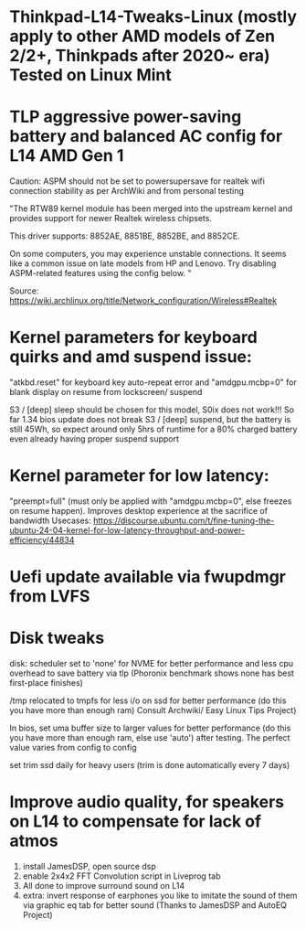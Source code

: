 # Thinkpad-L14-Tweaks-Linux (mostly apply to other AMD models of Zen 2/2+, Thinkpads after 2020~ era) Tested on Linux Mint

# TLP aggressive power-saving battery and balanced AC config for L14 AMD Gen 1

Caution: ASPM should not be set to powersupersave for realtek wifi connection stability as per ArchWiki and from personal testing

"The RTW89 kernel module has been merged into the upstream kernel and provides support for newer Realtek wireless chipsets.

This driver supports: 8852AE, 8851BE, 8852BE, and 8852CE.

On some computers, you may experience unstable connections. It seems like a common issue on late models from HP and Lenovo. Try disabling ASPM-related features using the config below. "

Source: https://wiki.archlinux.org/title/Network_configuration/Wireless#Realtek

# Kernel parameters for keyboard quirks and amd suspend issue: 

"atkbd.reset" for keyboard key auto-repeat error and "amdgpu.mcbp=0" for blank display on resume from lockscreen/ suspend

S3 / [deep] sleep should be chosen for this model, S0ix does not work!!! So far 1.34 bios update does not break S3 / [deep] suspend, but the battery is still 45Wh, so expect around only 5hrs of runtime for a 80% charged battery even already having proper suspend support

# Kernel parameter for low latency:

"preempt=full" (must only be applied with "amdgpu.mcbp=0", else freezes on resume happen). Improves desktop experience at the sacrifice of bandwidth
Usecases: https://discourse.ubuntu.com/t/fine-tuning-the-ubuntu-24-04-kernel-for-low-latency-throughput-and-power-efficiency/44834

# Uefi update available via fwupdmgr from LVFS

# Disk tweaks
disk: scheduler set to 'none' for NVME for better performance and less cpu overhead to save battery via tlp (Phoronix benchmark shows none has best first-place finishes)

/tmp relocated to tmpfs for less i/o on ssd for better performance (do this you have more than enough ram) Consult Archwiki/ Easy Linux Tips Project)

In bios, set uma buffer size to larger values for better performance (do this you have more than enough ram, else use 'auto') after testing. The perfect value varies from config to config

set trim ssd daily for heavy users (trim is done automatically every 7 days)

# Improve audio quality, for speakers on L14 to compensate for lack of atmos
1. install JamesDSP, open source dsp
2. enable 2x4x2 FFT Convolution script in Liveprog tab
3. All done to improve surround sound on L14
4. extra: invert response of earphones you like to imitate the sound of them via graphic eq tab for better sound (Thanks to JamesDSP and AutoEQ Project)
